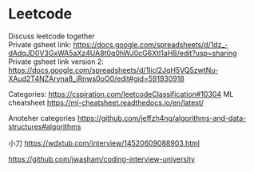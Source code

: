 # Leetcode

Discuss leetcode together <br>
Private gsheet link: https://docs.google.com/spreadsheets/d/1dz_-dAdqJD0V3GxWA5aXz4UA8t0q0hWJ0cG6XtI1aH8/edit?usp=sharing
Private gsheet link version 2:
https://docs.google.com/spreadsheets/d/1Iicl2JqH5VQ5zwtNu-XAud2T4NZArvna8_iRnws0oO0/edit#gid=591930918

Categories: https://cspiration.com/leetcodeClassification#10304
ML cheatsheet https://ml-cheatsheet.readthedocs.io/en/latest/

Anoteher categories
https://github.com/jeffzh4ng/algorithms-and-data-structures#algorithms

小刀
https://wdxtub.com/interview/14520609088903.html


https://github.com/jwasham/coding-interview-university
